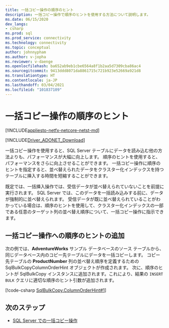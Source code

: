 ```yaml
---
title: 一括コピー操作の順序のヒント
description: 一括コピー操作で順序のヒントを使用する方法について説明します。
ms.date: 06/15/2020
dev_langs:
- csharp
ms.prod: sql
ms.prod_service: connectivity
ms.technology: connectivity
ms.topic: conceptual
author: johnnypham
ms.author: v-jopha
ms.reviewer: v-daenge
ms.openlocfilehash: ba652ab9eb1cbe6564a8f1b2aa5d7309cba86ac4
ms.sourcegitcommit: 9413ddd8071da8861715c721b923e52669a921d8
ms.translationtype: HT
ms.contentlocale: ja-JP
ms.lasthandoff: 03/04/2021
ms.locfileid: "101837109"
---
```

# <a name="order-hints-for-bulk-copy-operations"></a>一括コピー操作の順序のヒント

[!INCLUDE[appliesto-netfx-netcore-netst-md](../../../includes/appliesto-netfx-netcore-netst-md.md)]

[!INCLUDE[Driver_ADONET_Download](../../../includes/driver_adonet_download.md)]

一括コピー操作を使用すると、SQL Server テーブルにデータを読み込む他の方法よりも、パフォーマンスが大幅に向上します。 順序のヒントを使用すると、パフォーマンスをさらに向上させることができます。 一括コピー操作に順序のヒントを指定すると、並べ替えられたデータをクラスター化インデックスを持つテーブルに挿入する時間を短縮することができます。

既定では、一括挿入操作では、受信データが並べ替えられていないことを前提に実行されます。 SQL Server では、このデータを一括読み込みする前に、データが強制的に並べ替えられます。 受信データが既に並べ替えられていることがわかっている場合は、順序のヒントを使用して、クラスター化インデックスの一部である任意のターゲット列の並べ替え順序について、一括コピー操作に指示できます。
  
## <a name="adding-order-hints-to-a-bulk-copy-operation"></a>一括コピー操作への順序のヒントの追加  
次の例では、**AdventureWorks** サンプル データベースのソース テーブルから、同じデータベース内のコピー先テーブルにデータを一括コピーします。 コピー先テーブルの **ProductNumber** 列の並べ替え順序を定義するための SqlBulkCopyColumnOrderHint オブジェクトが作成されます。 次に、順序のヒントが SqlBulkCopy インスタンスに追加されます。これにより、結果の `INSERT BULK` クエリに適切な順序のヒント引数が追加されます。

[!code-csharp [SqlBulkCopy.ColumnOrderHint#1](~/../sqlclient/doc/samples/SqlBulkCopy_ColumnOrderHint.cs#1)]

## <a name="next-steps"></a>次のステップ
- [SQL Server での一括コピー操作](bulk-copy-operations-sql-server.md)
